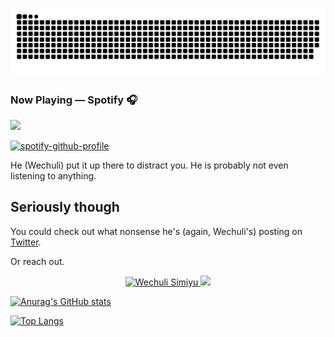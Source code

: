 ![github contribution grid snake animation](https://raw.githubusercontent.com/platane/platane/output/github-contribution-grid-snake-dark.svg#gh-dark-mode-only)

### Now Playing — Spotify 🎧
<p>
<a href=”https://spotify-github-profile.vercel.app/api/view.svg?uid=i6vpv13n5xurcojf7j62bj940&redirect=true">
<img src=”https://spotify-github-profile.vercel.app/api/view.svg?uid=i6vpv13n5xurcojf7j62bj940&cover_image=true&theme=default&bar_color=53b14f&bar_color_cover=true"/>
</a>
</p>

[![spotify-github-profile](https://spotify-github-profile.vercel.app/api/view?uid=i6vpv13n5xurcojf7j62bj940&cover_image=true&theme=default&bar_color=53b14f&bar_color_cover=true)](https://github.com/kittinan/spotify-github-profile)


He (Wechuli) put it up there to distract you. He is probably not even listening to anything.

## Seriously though
You could check out what nonsense he's (again, Wechuli's) posting on <a href="https://twitter.com/wechuli_eugene">Twitter</a>.

Or reach out.
<p>
  <p align="center">	
    <a href="https://www.linkedin.com/in/wechuli-eugene-/">
      <img alt="Wechuli Simiyu" src="https://img.shields.io/badge/LinkedIn-0077B5?style=for-the-badge&logo=linkedin&logoColor=white" />
    </a>
  <a href="mailto:wechuli017@gmail.com">
   <img src="https://img.shields.io/badge/Gmail-D14836?style=for-the-badge&logo=gmail&logoColor=white" />
  </a>
</p>

[![Anurag's GitHub stats](https://github-readme-stats.vercel.app/api?username=wechu07)](https://github.com/anuraghazra/github-readme-stats)

[![Top Langs](https://github-readme-stats.vercel.app/api/top-langs/?username=wechu07)](https://github.com/anuraghazra/github-readme-stats)
<!---
wechu07/wechu07 is a ✨ special ✨ repository because its `README.md` (this file) appears on your GitHub profile.
You can click the Preview link to take a look at your changes.
--->
